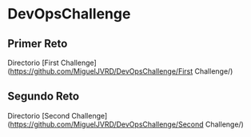# DevOpsChallenge

## Primer Reto

  Directorio [First Challenge](https://github.com/MiguelJVRD/DevOpsChallenge/First Challenge/)
  
  
## Segundo Reto

  Directorio [Second Challenge](https://github.com/MiguelJVRD/DevOpsChallenge/Second Challenge/)
